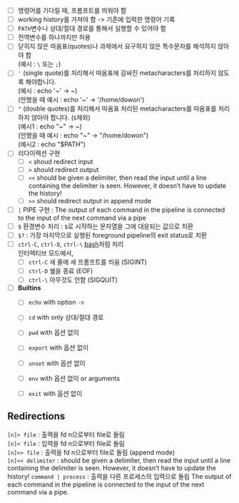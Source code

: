 - [ ] 명령어를 기다릴 때, 프롬프트를 띄워야 함
- [ ] working history를 가져야 함 -> 기존에 입력한 명령어 기록
- [ ] `PATH`변수나 상대/절대 경로를 통해서 실행할 수 있어야 함
- [ ] 전역변수를 하나까지만 허용
- [ ] 닫히지 않은 따옴표(quotes)나 과제에서 요구하지 않은 특수문자를 해석하지 않아야 함  
(예시 : `\` 또는 `;`)
- [ ] `'` (single quote)를 처리해서 따옴표에 감싸진 metacharacters를 처리하지 않도록 해야합니다.  
(예시 : echo '~' -> ~)  
(안했을 때 예시 : echo '~' -> '/home/dowon')
- [ ] `"` (double quotes)를 처리해서 따옴표 처리된 metacharacters를 따옴표를 처리하지 않아야 합니다. (`$`제외)  
(예시1 : echo "~" -> ~)  
(안했을 때 예시 : echo "~" -> "/home/dowon")  
(예시2 : echo "\$PATH")
- [ ] 리다이렉션 구현
  - [ ] `<` shoud redirect input
  - [ ] `>` should redirect output
  - [ ] `<<` should be given a delimiter, then read the input until a line containing the delimiter is seen. However, it doesn’t have to update the history!
  - [ ] `>>` should redirect output in append mode
- [ ] `|` PIPE 구현 : The output of each command in the pipeline is connected to the input of the next command via a pipe
- [ ] `$` 환경변수 처리 : `$`로 시작하는 문자열을 그에 대응되는 값으로 치환
- [ ] `$?` : 가장 마지막으로 실행된 foreground pipeline의 exit status로 치환
- [ ] `ctrl-C`, `ctrl-D`, `ctrl-\` [bash](https://www.gnu.org/software/bash/manual/html_node/Signals.html)처럼 처리  
  인터렉티브 모드에서,  
  - [ ] `ctrl-C` 새 줄에 새 프롬프트를 띄움 (SIGINT)
  - [ ] `ctrl-D` 쉘을 종료 (EOF)
  - [ ] `ctrl-\` 아무것도 안함 (SIGQUIT)
- [ ] **Builtins**
  - [ ] `echo` with option `-n`
  - [ ] `cd` with only 상대/절대 경로
  - [ ] `pwd` with 옵션 없이
  - [ ] `export` with 옵션 없이
  - [ ] `unset` with 옵션 없이
  - [ ] `env` with 옵션 없이 or arguments
  - [ ] `exit` with 옵션 없이



## Redirections
`[n]> file` : 출력을 fd n으로부터 file로 돌림  
`[n]< file` : 입력을 fd n으로부터 file로 돌림  
`[n]>> file` : 출력을 fd n으로부터 file로 돌림 (append mode)  
`[n]<< delimiter` : should be given a delimiter, then read the input until a line containing the delimiter is seen. However, it doesn’t have to update the history!
`command | process` : 출력을 다른 프로세스의 입력으로 돌림
The output of each command in the pipeline is
connected to the input of the next command via a pipe.
